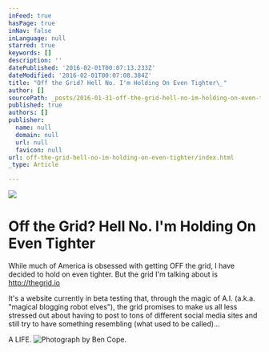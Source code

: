```yaml
---
inFeed: true
hasPage: true
inNav: false
inLanguage: null
starred: true
keywords: []
description: ''
datePublished: '2016-02-01T00:07:13.233Z'
dateModified: '2016-02-01T00:07:08.384Z'
title: "Off the Grid? Hell No. I'm Holding On Even Tighter\_"
author: []
sourcePath: _posts/2016-01-31-off-the-grid-hell-no-im-holding-on-even-tighter.md
published: true
authors: []
publisher:
  name: null
  domain: null
  url: null
  favicon: null
url: off-the-grid-hell-no-im-holding-on-even-tighter/index.html
_type: Article

---
```

![](https://the-grid-user-content.s3-us-west-2.amazonaws.com/cc18d77a-cc8c-4132-9423-90ee647d1100.jpg)

# Off the Grid? Hell No. I'm Holding On Even Tighter 

While much of America is obsessed with getting OFF the grid, I have decided to hold on even tighter. But the grid I'm talking about is http://thegrid.io 

It's a website currently in beta testing that, through the magic of A.I. (a.k.a. "magical blogging robot elves"), the grid promises to make us all less stressed out about having to post to tons of different social media sites and still try to have something resembling (what used to be called)...

A LIFE.
![Photograph by Ben Cope.](https://s3-us-west-2.amazonaws.com/the-grid-img/p/409e56fea245b77022ee5777cb20d1757bb7a876.jpg)